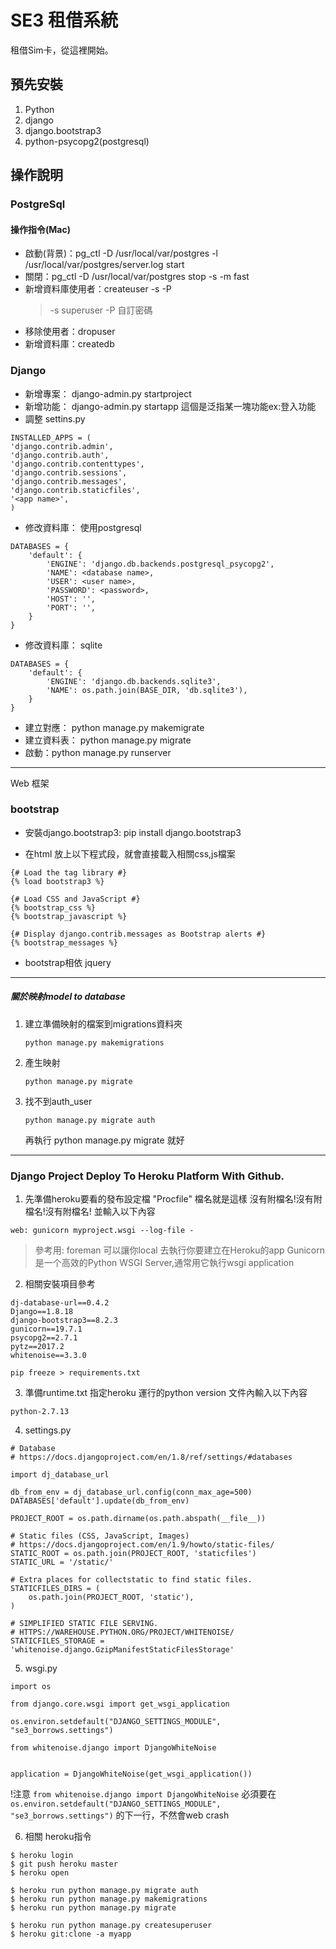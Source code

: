# SE3 租借系統
租借Sim卡，從這裡開始。

## 預先安裝

1. Python
2. django
3. django.bootstrap3
4. python-psycopg2(postgresql)

## 操作說明

### PostgreSql
#### 操作指令(Mac)
* 啟動(背景)：pg_ctl -D /usr/local/var/postgres -l /usr/local/var/postgres/server.log start
* 關閉：pg_ctl -D /usr/local/var/postgres stop -s -m fast
* 新增資料庫使用者：createuser -s -P <username>
	> -s superuser
	> -P 自訂密碼
* 移除使用者：dropuser <username>
* 新增資料庫：createdb <dbname>

### Django

* 新增專案： django-admin.py startproject <project name>
* 新增功能： django-admin.py startapp <app name>
	這個是泛指某一塊功能ex:登入功能
* 調整 settins.py
``` 
INSTALLED_APPS = (
'django.contrib.admin',
'django.contrib.auth',
'django.contrib.contenttypes',
'django.contrib.sessions',
'django.contrib.messages',
'django.contrib.staticfiles',
'<app name>',
)
```
* 修改資料庫： 使用postgresql
```
DATABASES = {
    'default': {
        'ENGINE': 'django.db.backends.postgresql_psycopg2',
        'NAME': <database name>,
        'USER': <user name>,
        'PASSWORD': <password>,
        'HOST': '',
        'PORT': '',
    }
}
```
* 修改資料庫： sqlite
```
DATABASES = {
    'default': {
        'ENGINE': 'django.db.backends.sqlite3',
        'NAME': os.path.join(BASE_DIR, 'db.sqlite3'),
    }
}
```

* 建立對應： python manage.py makemigrate
* 建立資料表： python manage.py migrate
* 啟動：python manage.py runserver

---
Web 框架
### bootstrap
* 安裝django.bootstrap3: pip install django.bootstrap3

* 在html 放上以下程式段，就會直接載入相關css,js檔案
```
{# Load the tag library #} 
{% load bootstrap3 %} 

{# Load CSS and JavaScript #} 
{% bootstrap_css %} 
{% bootstrap_javascript %} 

{# Display django.contrib.messages as Bootstrap alerts #} 
{% bootstrap_messages %}
```
* bootstrap相依 jquery

---

 ##### 關於映射model to database
1. 建立準備映射的檔案到migrations資料夾 
	```
	python manage.py makemigrations
	```
 	
2. 產生映射
	```
	python manage.py migrate
	```
3. 找不到auth_user

	```
	python manage.py migrate auth
	```
	再執行 python manage.py migrate 就好
---

### Django Project Deploy To Heroku Platform With Github.
1. 先準備heroku要看的發布設定檔 "Procfile" 檔名就是這樣 沒有附檔名!沒有附檔名!沒有附檔名!
並輸入以下內容
```
web: gunicorn myproject.wsgi --log-file -
```

> 參考用: foreman 可以讓你local 去執行你要建立在Heroku的app
> Gunicorn是一个高效的Python WSGI Server,通常用它執行wsgi application

2. 相關安裝項目參考
```
dj-database-url==0.4.2
Django==1.8.18
django-bootstrap3==8.2.3
gunicorn==19.7.1
psycopg2==2.7.1
pytz==2017.2
whitenoise==3.3.0

pip freeze > requirements.txt
```

3. 準備runtime.txt 指定heroku 運行的python version
文件內輸入以下內容
```
python-2.7.13
```

4. settings.py
```
# Database
# https://docs.djangoproject.com/en/1.8/ref/settings/#databases

import dj_database_url

db_from_env = dj_database_url.config(conn_max_age=500)
DATABASES['default'].update(db_from_env)

PROJECT_ROOT = os.path.dirname(os.path.abspath(__file__))

# Static files (CSS, JavaScript, Images)
# https://docs.djangoproject.com/en/1.9/howto/static-files/
STATIC_ROOT = os.path.join(PROJECT_ROOT, 'staticfiles')
STATIC_URL = '/static/'

# Extra places for collectstatic to find static files.
STATICFILES_DIRS = (
    os.path.join(PROJECT_ROOT, 'static'),
)

# SIMPLIFIED STATIC FILE SERVING.
# HTTPS://WAREHOUSE.PYTHON.ORG/PROJECT/WHITENOISE/
STATICFILES_STORAGE = 'whitenoise.django.GzipManifestStaticFilesStorage'
```

5. wsgi.py
```
import os

from django.core.wsgi import get_wsgi_application

os.environ.setdefault("DJANGO_SETTINGS_MODULE", "se3_borrows.settings")

from whitenoise.django import DjangoWhiteNoise


application = DjangoWhiteNoise(get_wsgi_application())
```

!注意 ```from whitenoise.django import DjangoWhiteNoise``` 必須要在
```os.environ.setdefault("DJANGO_SETTINGS_MODULE", "se3_borrows.settings")```
的下一行，不然會web crash


6. 相關 heroku指令
```
$ heroku login
$ git push heroku master
$ heroku open

$ heroku run python manage.py migrate auth
$ heroku run python manage.py makemigrations
$ heroku run python manage.py migrate

$ heroku run python manage.py createsuperuser
$ heroku git:clone -a myapp
```

